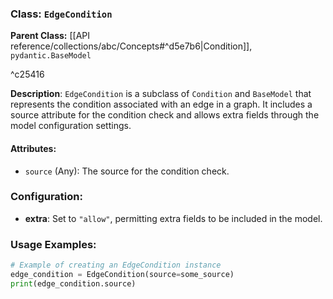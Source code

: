 
### Class: `EdgeCondition`

**Parent Class:** [[API reference/collections/abc/Concepts#^d5e7b6|Condition]], `pydantic.BaseModel`

^c25416

**Description**:
`EdgeCondition` is a subclass of `Condition` and `BaseModel` that represents the condition associated with an edge in a graph. It includes a source attribute for the condition check and allows extra fields through the model configuration settings.

#### Attributes:
- `source` (Any): The source for the condition check.

### Configuration:
- **extra**: Set to `"allow"`, permitting extra fields to be included in the model.

### Usage Examples:
```python
# Example of creating an EdgeCondition instance
edge_condition = EdgeCondition(source=some_source)
print(edge_condition.source)
```
